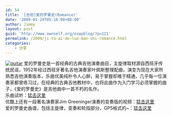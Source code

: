 ```yaml
---
id: 54
title: '[吉他]爱的罗曼史(Romance)'
date: '2009-01-24T05:16:00+08:00'
author: Jimmy
layout: post
guid: 'http://www.ownself.org/oswpblog/?p=121'
permalink: /2009/ji-ta-ai-de-luo-man-shi-romance.html
categories:
    - 分享
---
```


[![guitar](/wp-content/uploads/2010/Romance_14DD7/guitar_thumb.jpg "guitar")](/wp-content/uploads/2010/Romance_14DD7/guitar.jpg) 爱的罗曼史是一首经典的古典吉他演奏曲目，主旋律取材源自西班牙传统民谣，1952年经过西班牙著名吉他演奏家叶佩斯整理配曲，演变为现在大家所熟悉吉他演奏版本，乐曲优美纯朴令人心醉，易于掌握却难于精通，几乎每一位演奏家都曾练习过，在经典的古典吉他教材中，也将此曲作为入门学习必须掌握的曲子，《爱的罗曼史》是吉他曲中一首不朽的名作。   
 乐曲试听：[猛击这里](http://play.9sky.com/t_25933/#)  
 优酷上还有一段著名演奏家Jim Greeninger演奏的变奏版的视频：[猛击这里](http://v.youku.com/v_show/id_XMjI1ODMyMDA=.html)  
 爱的罗曼史曲谱，包括主旋律，变奏和轮指部分，GP5格式的~：[猛击这里](http://cid-507861a5ffb49bea.skydrive.live.com/self.aspx/.Public/%e5%90%89%e4%bb%96%e6%9b%b2%e8%b0%b1/%e7%88%b1%e7%9a%84%e7%bd%97%e6%9b%bc%e4%b8%9d.gp5)